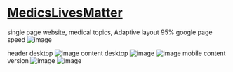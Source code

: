 # [MedicsLivesMatter](https://itrianone.github.io/MedicsLivesMatter/)
single page website, medical topics, Adaptive layout 95% google page speed ![image](https://user-images.githubusercontent.com/63122696/111661895-806ead00-8820-11eb-9c12-316fa4b874f1.png)



header desktop
![image](https://user-images.githubusercontent.com/63122696/111210151-f3d4ac80-85dd-11eb-9726-52ce8bb7c3c4.png)
content desktop
![image](https://user-images.githubusercontent.com/63122696/111210195-02bb5f00-85de-11eb-8297-ab4607ffc9f2.png)
![image](https://user-images.githubusercontent.com/63122696/111210500-604fab80-85de-11eb-88fb-afa8f959944b.png)
mobile content version
![image](https://user-images.githubusercontent.com/63122696/111210462-562dad00-85de-11eb-8495-78c066faceef.png)
![image](https://user-images.githubusercontent.com/63122696/111210948-e8ce4c00-85de-11eb-915c-7fbbc27c115e.png)
